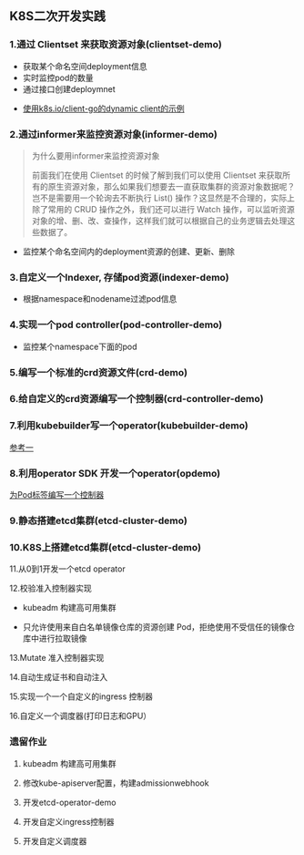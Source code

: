 ## K8S二次开发实践

### 1.通过 Clientset 来获取资源对象(clientset-demo)

- 获取某个命名空间deployment信息
- 实时监控pod的数量
- 通过接口创建deploymnet

* [使用k8s.io/client-go的dynamic client的示例](https://zhuanlan.zhihu.com/p/165970638)

### 2.通过informer来监控资源对象(informer-demo)

> 为什么要用informer来监控资源对象
>
> 前面我们在使用 Clientset 的时候了解到我们可以使用 Clientset 来获取所有的原生资源对象，那么如果我们想要去一直获取集群的资源对象数据呢？岂不是需要用一个轮询去不断执行 List() 操作？这显然是不合理的，实际上除了常用的 CRUD 操作之外，我们还可以进行 Watch 操作，可以监听资源对象的增、删、改、查操作，这样我们就可以根据自己的业务逻辑去处理这些数据了。

* 监控某个命名空间内的deployment资源的创建、更新、删除

### 3.自定义一个Indexer, 存储pod资源(indexer-demo)

* 根据namespace和nodename过滤pod信息


### 4.实现一个pod controller(pod-controller-demo)

* 监控某个namespace下面的pod

### 5.编写一个标准的crd资源文件(crd-demo)



### 6.给自定义的crd资源编写一个控制器(crd-controller-demo)



### 7.利用kubebuilder写一个operator(kubebuilder-demo)

[参考一](https://blog.csdn.net/weixin_42072280/article/details/112857621?utm_medium=distribute.pc_relevant.none-task-blog-2%7Edefault%7EBlogCommendFromMachineLearnPai2%7Edefault-4.base&depth_1-utm_source=distribute.pc_relevant.none-task-blog-2%7Edefault%7EBlogCommendFromMachineLearnPai2%7Edefault-4.base#commentBox)

### 8.利用operator SDK 开发一个operator(opdemo)

[为Pod标签编写一个控制器](https://mp.weixin.qq.com/s/cTZteURmc1IzOsbChT7lfQ)

### 9.静态搭建etcd集群(etcd-cluster-demo)



### 10.K8S上搭建etcd集群(etcd-cluster-demo)

11.从0到1开发一个etcd operator

12.校验准入控制器实现

* kubeadm 构建高可用集群

* 只允许使用来自白名单镜像仓库的资源创建 Pod，拒绝使用不受信任的镜像仓库中进行拉取镜像

13.Mutate 准入控制器实现

14.自动生成证书和自动注入

15.实现一个一个自定义的ingress 控制器

16.自定义一个调度器(打印日志和GPU）





### 遗留作业

1. kubeadm 构建高可用集群

2. 修改kube-apiserver配置，构建admissionwebhook

3. 开发etcd-operator-demo

4. 开发自定义ingress控制器

5. 开发自定义调度器

   
